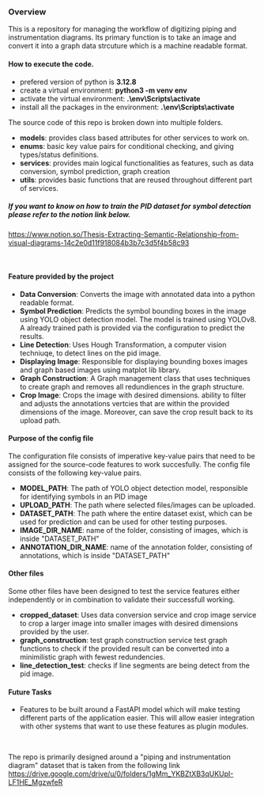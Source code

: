 ### Overview
This is a repository for managing the workflow of digitizing piping and instrumentation diagrams. Its primary function is to take an image and convert it into a graph data strcuture which is a machine readable format.

#### How to execute the code.
- prefered version of python is **3.12.8**
- create a virtual environment: **python3 -m venv env**
- activate the virtual environment: **.\env\Scripts\activate**
- install all the packages in the environment: **.\env\Scripts\activate**


The source code of this repo is broken down into multiple folders.
- **models**: provides class based attributes for other services to work on.
- **enums**: basic key value pairs for conditional checking, and giving types/status definitions.
- **services**: provides main logical functionalities as features, such as data conversion, symbol prediction, graph creation
- **utils**: provides basic functions that are reused throughout different part of services.

##### If you want to know on how to train the PID dataset for symbol detection please refer to the notion link below. 
https://www.notion.so/Thesis-Extracting-Semantic-Relationship-from-visual-diagrams-14c2e0d11f918084b3b7c3d5f4b58c93 

<br>

#### Feature provided by the project
- **Data Conversion**: Converts the image with annotated data into a python readable format. 
- **Symbol Prediction**: Predicts the symbol bounding boxes in the image using YOLO object detection model. The model is trained using YOLOv8. A already trained path is provided via the configuration to predict the results.
- **Line Detection**: Uses Hough Transformation, a computer vision techniuqe, to detect lines on the pid image.
- **Displaying Image**: Responsible for displaying bounding boxes images and graph based images using matplot lib library.
- **Graph Construction**: A Graph management class that uses techniques to create graph and removes all redundiences in the graph structure.
- **Crop Image**: Crops the image with desired dimensions. ability to filter and adjusts the annotations vertcies that are within the provided dimensions of the image. Moreover, can save the crop result back to its upload path.  


#### Purpose of the config file
The configuration file consists of imperative key-value pairs that need to be assigned for the source-code features to work succesfully.
The config file consists of the following key-value pairs.

- **MODEL_PATH**: The path of YOLO object detection model, responsible for identifying symbols in an PID image
- **UPLOAD_PATH**: The path where selected files/images can be uploaded.
- **DATASET_PATH**: The path where the entire dataset exist, which can be used for prediction and can be used for other testing purposes.
- **IMAGE_DIR_NAME**: name of the folder, consisting of images, which is inside "DATASET_PATH"
- **ANNOTATION_DIR_NAME**: name of the annotation folder, consisting of annotations, which is inside "DATASET_PATH"

#### Other files
Some other files have been designed to test the service features either independently or in combination to validate their successfull working.

- **cropped_dataset**: Uses data conversion service and crop image service to crop a larger image into smaller images with desired dimensions provided by the user.
- **graph_construction**: test graph construction service test graph functions to check if the provided result can be converted into a minimilistic graph with fewest redundencies.
- **line_detection_test**: checks if line segments are being detect from the pid image. 


#### Future Tasks
- Features to be built around a FastAPI model which will make testing different parts of the application easier. This will allow easier integration with other systems that want to use these features as plugin modules.

<br>

The repo is primarily designed around a "piping and instrumentation diagram" dataset that is taken from the following link
https://drive.google.com/drive/u/0/folders/1gMm_YKBZtXB3qUKUpI-LF1HE_MgzwfeR